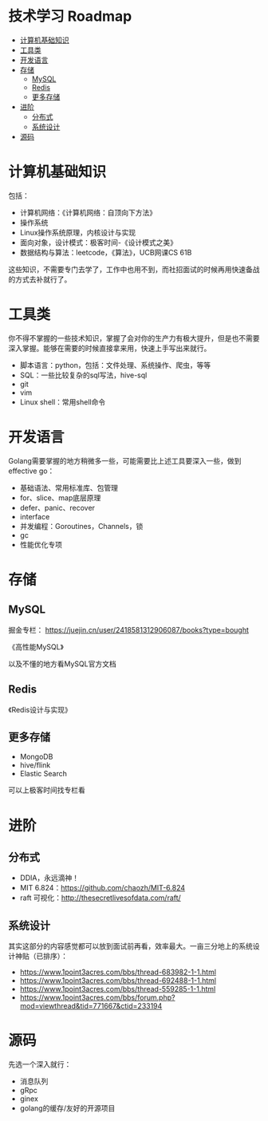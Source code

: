 # 技术学习 Roadmap

- [计算机基础知识](#计算机基础知识)
- [工具类](#工具类)
- [开发语言](#开发语言)
- [存储](#存储)
    - [MySQL](#mysql)
    - [Redis](#redis)
    - [更多存储](#更多存储)
- [进阶](#进阶)
    - [分布式](#分布式)
    - [系统设计](#系统设计)
- [源码](#源码)

# 计算机基础知识
包括：

- 计算机网络：《计算机网络：自顶向下方法》
- 操作系统
- Linux操作系统原理，内核设计与实现
- 面向对象，设计模式：极客时间-《设计模式之美》
- 数据结构与算法：leetcode，《算法》，UCB网课CS 61B

这些知识，不需要专门去学了，工作中也用不到，而社招面试的时候再用快速备战的方式去补就行了。

# 工具类
你不得不掌握的一些技术知识，掌握了会对你的生产力有极大提升，但是也不需要深入掌握。能够在需要的时候直接拿来用，快速上手写出来就行。

- 脚本语言：python，包括：文件处理、系统操作、爬虫，等等
- SQL：一些比较复杂的sql写法，hive-sql
- git
- vim
- Linux shell：常用shell命令

# 开发语言
Golang需要掌握的地方稍微多一些，可能需要比上述工具要深入一些，做到 effective go：

- 基础语法、常用标准库、包管理
- for、slice、map底层原理
- defer、panic、recover
- interface
- 并发编程：Goroutines，Channels，锁
- gc
- 性能优化专项

# 存储
## MySQL
掘金专栏：
https://juejin.cn/user/2418581312906087/books?type=bought

《高性能MySQL》

以及不懂的地方看MySQL官方文档

## Redis
《Redis设计与实现》

## 更多存储
- MongoDB
- hive/flink
- Elastic Search

可以上极客时间找专栏看

# 进阶

## 分布式
- DDIA，永远滴神！
- MIT 6.824：https://github.com/chaozh/MIT-6.824
- raft 可视化：http://thesecretlivesofdata.com/raft/

## 系统设计
其实这部分的内容感觉都可以放到面试前再看，效率最大。一亩三分地上的系统设计神贴（已排序）：

- https://www.1point3acres.com/bbs/thread-683982-1-1.html
- https://www.1point3acres.com/bbs/thread-692488-1-1.html
- https://www.1point3acres.com/bbs/thread-559285-1-1.html
- https://www.1point3acres.com/bbs/forum.php?mod=viewthread&tid=771667&ctid=233194

# 源码

先选一个深入就行：

- 消息队列
- gRpc
- ginex
- golang的缓存/友好的开源项目